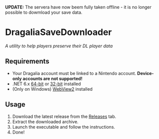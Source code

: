 **UPDATE:** The servera have now beem fully taken offline - it is no longer possible to dowmload your save data.

# DragaliaSaveDownloader
*A utility to help players preserve their DL player data*

## Requirements

- Your Dragalia account must be linked to a Nintendo account. **Device-only accounts are not supported!** 
- .NET 6.x [64-bit](https://dotnet.microsoft.com/en-us/download/dotnet/thank-you/runtime-desktop-6.0.10-windows-x64-installer) or [32-bit](https://dotnet.microsoft.com/en-us/download/dotnet/thank-you/runtime-desktop-6.0.10-windows-x86-installer) installed
- (Only on Windows) [WebView2](https://go.microsoft.com/fwlink/p/?LinkId=2124703) installed

## Usage

1. Download the latest release from the [Releases](https://github.com/LukeFZ/DragaliaSaveDownloader/releases) tab.
2. Extract the downloaded archive.
3. Launch the executable and follow the instructions.
4. Done!

